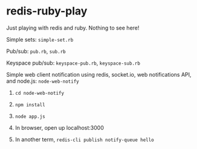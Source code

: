 redis-ruby-play
===============

Just playing with redis and ruby. Nothing to see here!

Simple sets: `simple-set.rb`

Pub/sub: `pub.rb`, `sub.rb`

Keyspace pub/sub: `keyspace-pub.rb`, `keyspace-sub.rb`

Simple web client notification using redis, socket.io, web notifications API, and node.js: `node-web-notify`

1. `cd node-web-notify`

2. `npm install`

3. `node app.js`

4. In browser, open up localhost:3000

5. In another term, `redis-cli publish notify-queue hello`
